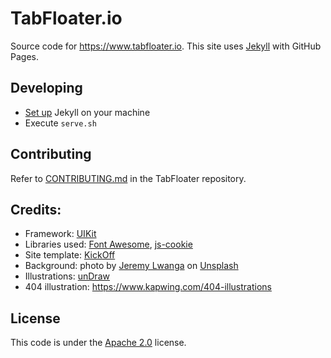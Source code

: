 # TabFloater.io

Source code for https://www.tabfloater.io. This site uses [Jekyll](https://jekyllrb.com/) with GitHub Pages.

## Developing

 * [Set up](https://jekyllrb.com/docs/installation/) Jekyll on your machine
 * Execute `serve.sh`

## Contributing

Refer to [CONTRIBUTING.md](https://github.com/tabfloater/tabfloater/blob/master/docs/CONTRIBUTING.md) in the TabFloater repository.

## Credits:
 * Framework: [UIKit](https://getuikit.com/)
 * Libraries used: [Font Awesome](https://fontawesome.com/), [js-cookie](https://github.com/js-cookie/js-cookie)
 * Site template: [KickOff](https://github.com/zzseba78/Kick-Off)
 * Background: photo by [Jeremy Lwanga](https://unsplash.com/photos/N02LYac2gOo) on [Unsplash](https://unsplash.com/)
 * Illustrations: [unDraw](https://undraw.co/illustrations)
 * 404 illustration: https://www.kapwing.com/404-illustrations

## License

This code is under the [Apache 2.0](https://github.com/tabfloater/tabfloater.github.io/blob/master/LICENSE) license.
